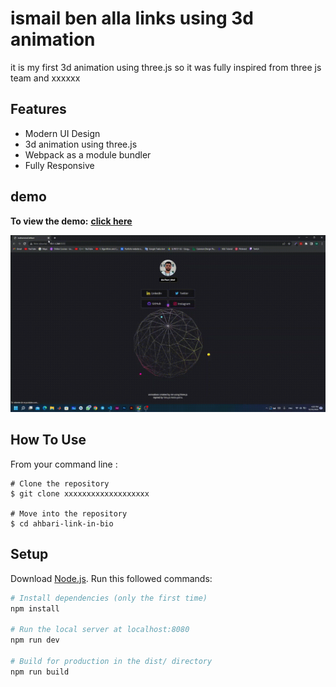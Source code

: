 # ismail ben alla links using 3d animation 
it is my first 3d animation using three.js so it was fully inspired from three js team 
and xxxxxx

## Features

- Modern UI Design
- 3d animation using three.js
- Webpack as a module bundler
- Fully Responsive

## demo

**To view the demo:** [**click here**](xxxxxxxxxxxxxxxxxxxx)

![pc](./demo/link-in-bio.gif)

## How To Use

From your command line :

```
# Clone the repository
$ git clone xxxxxxxxxxxxxxxxxxx

# Move into the repository
$ cd ahbari-link-in-bio
```

## Setup
Download [Node.js](https://nodejs.org/en/download/).
Run this followed commands:

``` bash
# Install dependencies (only the first time)
npm install

# Run the local server at localhost:8080
npm run dev

# Build for production in the dist/ directory
npm run build
```
